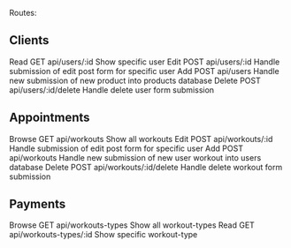 Routes:

Clients
--------------------------------------                         
Read           GET           api/users/:id                Show specific user
Edit           POST          api/users/:id                Handle submission of edit post form for specific user
Add            POST          api/users                    Handle new submission of new product into products database 
Delete         POST          api/users/:id/delete         Handle delete user form submission


Appointments
----------------------------------------
Browse         GET           api/workouts                 Show all workouts
Edit           POST          api/workouts/:id             Handle submission of edit post form for specific user
Add            POST          api/workouts                 Handle new submission of new user workout into users database
Delete         POST          api/workouts/:id/delete      Handle delete workout form submission


Payments
----------------------------------------
Browse         GET           api/workouts-types          Show all workout-types
Read           GET           api/workouts-types/:id      Show specific workout-type